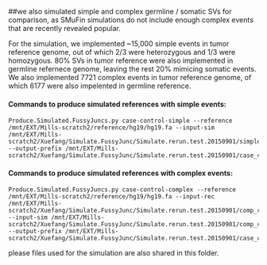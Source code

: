 ##we also simulated simple and complex germline /  somatic SVs for comparison, as SMuFin simulations do not include enough complex events that are recently revealed popular.

For the simulation, we implemented ~15,000 simple events in tumor reference genome, out of which 2/3 were heterozygous and 1/3 were homozygous. 80% SVs in tumor reference were also implemented in germline refernece genome, leaving the rest 20% mimicing somatic events.
We also implemented 7721 complex events in tumor reference genome, of which 6177 were also impelented in germline reference.

#### Commands to produce simulated references with simple events:
```
Produce.Simulated.FussyJuncs.py case-control-simple --reference /mnt/EXT/Mills-scratch2/reference/hg19/hg19.fa --input-sim /mnt/EXT/Mills-scratch2/Xuefang/Simulate.FussyJunc/Simulate.rerun.test.20150901/simple_case_control.sim --output-prefix /mnt/EXT/Mills-scratch2/Xuefang/Simulate.FussyJunc/Simulate.rerun.test.20150901/case_control
```

#### Commands to produce simulated references with complex events:
```
Produce.Simulated.FussyJuncs.py case-control-complex --reference /mnt/EXT/Mills-scratch2/reference/hg19/hg19.fa --input-rec /mnt/EXT/Mills-scratch2/Xuefang/Simulate.FussyJunc/Simulate.rerun.test.20150901/comp_case_control.rec --input-sim /mnt/EXT/Mills-scratch2/Xuefang/Simulate.FussyJunc/Simulate.rerun.test.20150901/comp_case_control.sim --output-prefix /mnt/EXT/Mills-scratch2/Xuefang/Simulate.FussyJunc/Simulate.rerun.test.20150901/case_control
```

please files used for the simulation are also shared in this folder.


